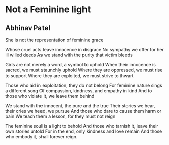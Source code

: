 # Not a Feminine light

## Abhinav Patel

She is not the representation of feminine grace

Whose cruel acts leave innocence in disgrace
No sympathy we offer for her ill willed deeds
As we stand with the purity that victim bleeds

Girls are not merely a word, a symbol to uphold
When their innocence is sacred, we must staunchly uphold
Where they are oppressed, we must rise to support
Where they are exploited, we must strive to thwart

Those who aid in exploitation, they do not belong
For feminine nature sings a different song
Of compassion, kindness, and empathy in kind
And to those who violate it, we leave them behind

We stand with the innocent, the pure and the true
Their stories we hear, their cries we heed, we pursue
And those who dare to cause them harm or pain
We teach them a lesson, for they must not reign

The feminine soul is a light to behold
And those who tarnish it, leave their own stories untold
For in the end, only kindness and love remain
And those who embody it, shall forever reign.